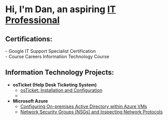<h1>Hi, I'm Dan, an aspiring <a href="https://www.linkedin.com/in/dan-demereckis/">IT Professional</a></h1>

<h2>Certifications:</h2>
  - Google IT Support Specialist Certification <br>
  - Course Careers Information Technology Course

<h2>Information Technology Projects:</h2>

- <b>osTicket (Help Desk Ticketing System)</b>
  - [osTicket: Installation and Configuration](https://github.com/dandemereckis/osticket-Install)
  - 
- <b>Microsoft Azure</b>
  - [Configuring On-premises Active Directory within Azure VMs](https://github.com/joshmadakorcc/configure-ad)
  - [Network Security Groups (NSGs) and Inspecting Network Protocols](https://github.com/joshmadakorcc/azure-network-protocols)

